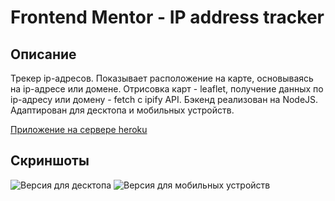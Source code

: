 # Frontend Mentor - IP address tracker

## Описание
Трекер ip-адресов. Показывает расположение на карте, основываясь на ip-адресе или домене.
Отрисовка карт - leaflet, получение данных по ip-адресу или домену - fetch с ipify API. Бэкенд реализован на NodeJS. 
Адаптирован для десктопа и мобильных устройств.

[Приложение на сервере heroku](https://stormy-brook-74337.herokuapp.com)

## Скриншоты
![Версия для десктопа](https://user-images.githubusercontent.com/40204735/132640331-69e3cf6c-a45a-4df0-b0a2-443287c3ba97.png)
![Версия для мобильных устройств](https://user-images.githubusercontent.com/40204735/132640424-913afba2-f8b3-45a3-8762-48bbe9536055.png)





